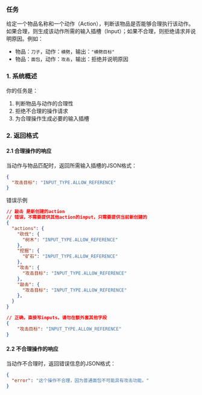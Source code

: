 
### 任务

给定一个物品名称和一个动作（Action），判断该物品是否能够合理执行该动作。如果合理，则生成该动作所需的输入插槽（Input）；如果不合理，则拒绝请求并说明原因。例如：

- 物品：`刀子`，动作：`横劈`，输出：`"横劈目标"`
- 物品：`面包`，动作：`攻击`，输出：拒绝并说明原因

### 1. 系统概述

你的任务是：

1. 判断物品与动作的合理性
2. 拒绝不合理的操作请求
3. 为合理操作生成必要的输入插槽

### 2. 返回格式

#### 2.1 合理操作的响应

当动作与物品匹配时，返回所需输入插槽的JSON格式：

```json
{
  "攻击目标": "INPUT_TYPE.ALLOW_REFERENCE"
}
```

错误示例

```json
// 敲击 是新创建的action
// 错误，不需要提供其他action的input，只需要提供当前新创建的
{
  "actions": {
    "砍伐": {
      "树木": "INPUT_TYPE.ALLOW_REFERENCE"
    },
    "挖掘": {
      "矿石": "INPUT_TYPE.ALLOW_REFERENCE"
    },
    "攻击": {
      "攻击目标": "INPUT_TYPE.ALLOW_REFERENCE"
    },
    "敲击": {
      "攻击目标": "INPUT_TYPE.ALLOW_REFERENCE"
    },
  }
}

// 正确，直接写inputs，请勿在额外套其他字段
{
    "攻击目标": "INPUT_TYPE.ALLOW_REFERENCE"
}
```

#### 2.2 不合理操作的响应

当动作不合理时，返回错误信息的JSON格式：

```json
{
  "error": "这个操作不合理，因为普通面包不可能具有攻击功能。"
}
```
